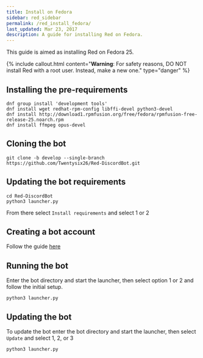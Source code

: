 ```yaml
---
title: Install on Fedora
sidebar: red_sidebar
permalink: /red_install_fedora/
last_updated: Mar 23, 2017
description: A guide for installing Red on Fedora.
---
```


This guide is aimed as installing Red on Fedora 25.

{% include callout.html content="**Warning**: For safety reasons, DO NOT install Red with a root user. Instead, make a new one." type="danger" %}

## Installing the pre-requirements

```
dnf group install 'development tools'
dnf install wget redhat-rpm-config libffi-devel python3-devel
dnf install http://download1.rpmfusion.org/free/fedora/rpmfusion-free-release-25.noarch.rpm
dnf install ffmpeg opus-devel
```

## Cloning the bot

```
git clone -b develop --single-branch https://github.com/Twentysix26/Red-DiscordBot.git
```

## Updating the bot requirements

```
cd Red-DiscordBot
python3 launcher.py
```
From there select ``Install requirements`` and select 1 or 2

## Creating a bot account

Follow the guide [here](/Red-Magician-Docs/red_guide_bot_accounts/#creating-a-new-bot-account)

## Running the bot

Enter the bot directory and start the launcher, then select option 1 or 2 and follow the initial setup.
```
python3 launcher.py
```

## Updating the bot

To update the bot enter the bot directory and start the launcher,  then select ``Update`` and select 1, 2, or 3
```
python3 launcher.py
```